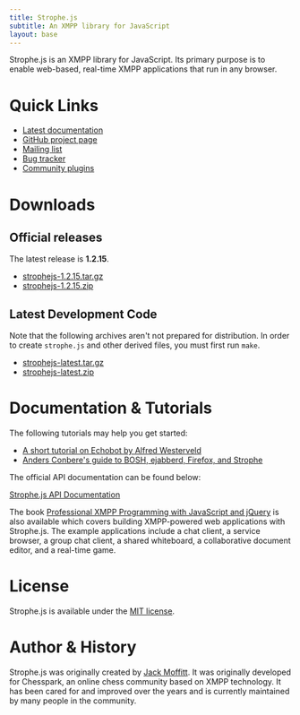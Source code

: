 ```yaml
---
title: Strophe.js
subtitle: An XMPP library for JavaScript
layout: base
---
```


Strophe.js is an XMPP library for JavaScript. Its primary purpose is
to enable web-based, real-time XMPP applications that run in any browser.

# Quick Links

* [Latest documentation](doc/1.2.15)
* [GitHub project page](https://github.com/strophe/strophejs)
* [Mailing list](http://groups.google.com/group/strophe)
* [Bug tracker](https://github.com/strophe/strophejs/issues)
* [Community plugins](http://github.com/strophe/strophejs-plugins)

# Downloads

## Official releases

The latest release is **1.2.15**.

* [strophejs-1.2.15.tar.gz](https://github.com/strophe/strophejs/archive/v1.2.15.tar.gz)
* [strophejs-1.2.15.zip](https://github.com/strophe/strophejs/archive/v1.2.15.zip)

## Latest Development Code

Note that the following archives aren't not prepared for
distribution. In order to create `strophe.js` and other derived files,
you must first run `make`.

* [strophejs-latest.tar.gz](https://github.com/strophe/strophejs/tarball/master)
* [strophejs-latest.zip](https://github.com/strophe/strophejs/zipball/master)

# Documentation & Tutorials

The following tutorials may help you get started:

* [A short tutorial on Echobot by Alfred Westerveld](https://gist.github.com/272956)
* [Anders Conbere's guide to BOSH, ejabberd, Firefox, and Strophe](http://anders.conbere.org/2011/05/03/get_xmpp_-_bosh_working_with_ejabberd_firefox_and_strophe.html)

The official API documentation can be found below:

[Strophe.js API Documentation](doc/1.2.15)

The book [Professional XMPP Programming with JavaScript and
jQuery](http://professionalxmpp.com) is also available which covers
building XMPP-powered web applications with Strophe.js. The example
applications include a chat client, a service browser, a group chat
client, a shared whiteboard, a collaborative document editor, and a
real-time game.

# License

Strophe.js is available under the [MIT
license](https://github.com/strophe/strophejs/raw/master/LICENSE.txt).

# Author & History

Strophe.js was originally created by [Jack Moffitt](http://metajack.im).
It was originally developed for Chesspark, an online chess community
based on XMPP technology. It has been cared for and improved over the
years and is currently maintained by many people in the community.
